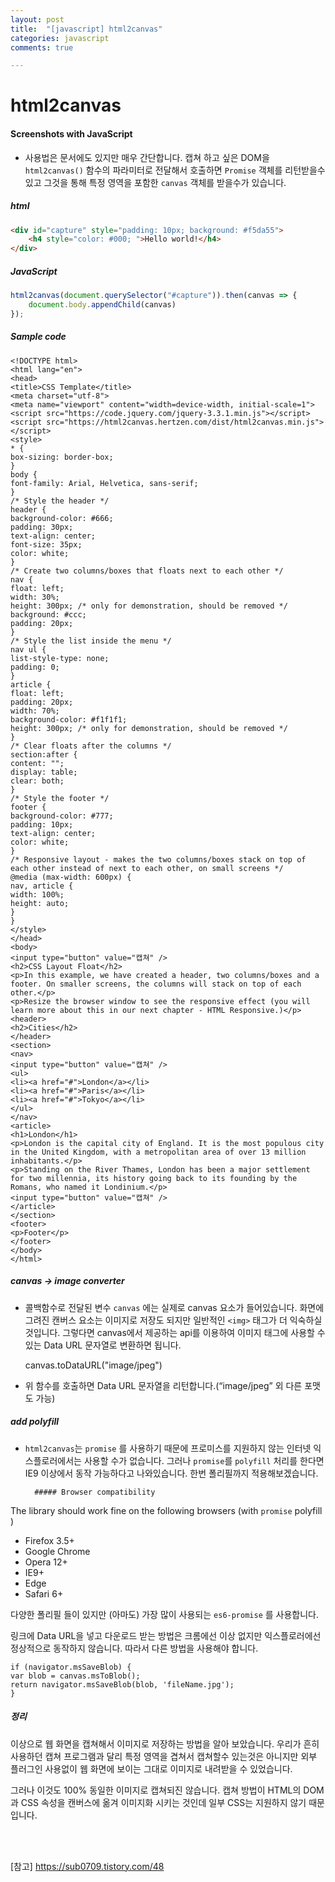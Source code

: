 ```yaml
---
layout: post
title:  "[javascript] html2canvas"
categories: javascript
comments: true

---
```


html2canvas
=============

#### Screenshots with JavaScript

* 사용법은 문서에도 있지만 매우 간단합니다. 캡쳐 하고 싶은 DOM을 `html2canvas()` 함수의 파라미터로 전달해서 호출하면 `Promise` 객체를 리턴받을수 있고 그것을 통해 특정 영역을 포함한 `canvas` 객체를 받을수가 있습니다.

 ##### html

```html
<div id="capture" style="padding: 10px; background: #f5da55">
    <h4 style="color: #000; ">Hello world!</h4>
</div>
```

#####  JavaScript

```javascript
html2canvas(document.querySelector("#capture")).then(canvas => {
    document.body.appendChild(canvas)
});
```

##### Sample code 

```
<!DOCTYPE html>
<html lang="en">
<head>
<title>CSS Template</title>
<meta charset="utf-8">
<meta name="viewport" content="width=device-width, initial-scale=1">
<script src="https://code.jquery.com/jquery-3.3.1.min.js"></script>
<script src="https://html2canvas.hertzen.com/dist/html2canvas.min.js"></script>
<style>
* {
box-sizing: border-box;
}
body {
font-family: Arial, Helvetica, sans-serif;
}
/* Style the header */
header {
background-color: #666;
padding: 30px;
text-align: center;
font-size: 35px;
color: white;
}
/* Create two columns/boxes that floats next to each other */
nav {
float: left;
width: 30%;
height: 300px; /* only for demonstration, should be removed */
background: #ccc;
padding: 20px;
}
/* Style the list inside the menu */
nav ul {
list-style-type: none;
padding: 0;
}
article {
float: left;
padding: 20px;
width: 70%;
background-color: #f1f1f1;
height: 300px; /* only for demonstration, should be removed */
}
/* Clear floats after the columns */
section:after {
content: "";
display: table;
clear: both;
}
/* Style the footer */
footer {
background-color: #777;
padding: 10px;
text-align: center;
color: white;
}
/* Responsive layout - makes the two columns/boxes stack on top of each other instead of next to each other, on small screens */
@media (max-width: 600px) {
nav, article {
width: 100%;
height: auto;
}
}
</style>
</head>
<body>
<input type="button" value="캡쳐" />
<h2>CSS Layout Float</h2>
<p>In this example, we have created a header, two columns/boxes and a footer. On smaller screens, the columns will stack on top of each other.</p>
<p>Resize the browser window to see the responsive effect (you will learn more about this in our next chapter - HTML Responsive.)</p>
<header>
<h2>Cities</h2>
</header>
<section>
<nav>
<input type="button" value="캡쳐" />
<ul>
<li><a href="#">London</a></li>
<li><a href="#">Paris</a></li>
<li><a href="#">Tokyo</a></li>
</ul>
</nav>
<article>
<h1>London</h1>
<p>London is the capital city of England. It is the most populous city in the United Kingdom, with a metropolitan area of over 13 million inhabitants.</p>
<p>Standing on the River Thames, London has been a major settlement for two millennia, its history going back to its founding by the Romans, who named it Londinium.</p>
<input type="button" value="캡쳐" />
</article>
</section>
<footer>
<p>Footer</p>
</footer>
</body>
</html>
```



##### canvas -> image converter

* 콜백함수로 전달된 변수 `canvas` 에는 실제로 canvas 요소가 들어있습니다. 화면에 그려진 캔버스 요소는 이미지로 저장도 되지만 일반적인 `<img>` 태그가 더 익숙하실 것입니다. 그렇다면 canvas에서 제공하는 api를 이용하여 이미지 태그에 사용할 수 있는 Data URL 문자열로 변환하면 됩니다.


    canvas.toDataURL("image/jpeg")

* 위 함수를 호출하면 Data URL 문자열을 리턴합니다.(“image/jpeg” 외 다른 포맷도 가능)

##### add polyfill

* `html2canvas`는 `promise` 를 사용하기 때문에 프로미스를 지원하지 않는 인터넷 익스플로러에서는 사용할 수가 없습니다. 그러나 `promise`를 `polyfill` 처리를 한다면 IE9 이상에서 동작 가능하다고 나와있습니다. 한번 폴리필까지 적용해보겠습니다.

        ##### Browser compatibility

The library should work fine on the following browsers (with `promise`  polyfill )

* Firefox 3.5+
* Google Chrome
* Opera 12+
* IE9+
* Edge
* Safari 6+

다양한 폴리필 들이 있지만 (아마도) 가장 많이 사용되는 `es6-promise` 를 사용합니다.

링크에 Data URL을 넣고 다운로드 받는 방법은 크롬에선 이상 없지만 익스플로러에선 정상적으로 동작하지 않습니다. 따라서 다른 방법을 사용해야 합니다.

```
if (navigator.msSaveBlob) {
var blob = canvas.msToBlob();
return navigator.msSaveBlob(blob, 'fileName.jpg');
}
```



##### 정리 

이상으로 웹 화면을 캡쳐해서 이미지로 저장하는 방법을 알아 보았습니다. 우리가 흔히 사용하던 캡쳐 프로그램과 달리 특정 영역을 겹쳐서 캡쳐할수 있는것은 아니지만 외부 플러그인 사용없이 웹 화면에 보이는 그대로 이미지로 내려받을 수 있었습니다.

그러나 이것도 100% 동일한 이미지로 캡쳐되진 않습니다. 캡쳐 방법이 HTML의 DOM과 CSS 속성을 캔버스에 옮겨 이미지화 시키는 것인데 일부 CSS는 지원하지 않기 때문입니다. 

<br/>

<br/>

[참고] https://sub0709.tistory.com/48